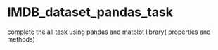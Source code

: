 # IMDB_dataset_pandas_task
complete the all task using pandas and matplot library( properties and methods) 

